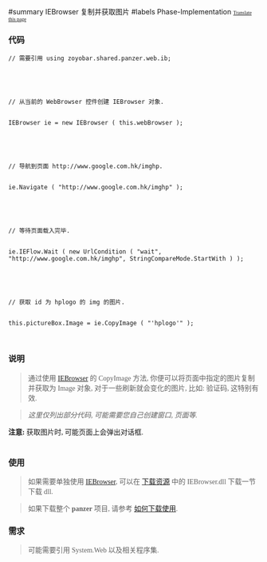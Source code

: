 ﻿#summary IEBrowser 复制并获取图片
#labels Phase-Implementation
<font face='microsoft yahei'>
<font size='1'><a href='http://www.microsofttranslator.com/bv.aspx?from=&to=en&a=http://code.google.com/p/zsharedcode/wiki/IEBrowserDocCopyImage'>Translate this page</a></font>

<h3>代码</h3>
<pre><code>// 需要引用 using zoyobar.shared.panzer.web.ib;<br>
<br>
// 从当前的 WebBrowser 控件创建 IEBrowser 对象.<br>
IEBrowser ie = new IEBrowser ( this.webBrowser );<br>
<br>
// 导航到页面 http://www.google.com.hk/imghp.<br>
ie.Navigate ( "http://www.google.com.hk/imghp" );<br>
<br>
// 等待页面载入完毕.<br>
ie.IEFlow.Wait ( new UrlCondition ( "wait", "http://www.google.com.hk/imghp", StringCompareMode.StartWith ) );<br>
<br>
// 获取 id 为 hplogo 的 img 的图片.<br>
this.pictureBox.Image = ie.CopyImage ( "'hplogo'" );<br>
</code></pre>

<h3>说明</h3>
<blockquote>通过使用 <a href='IEBrowser.md'>IEBrowser</a> 的 CopyImage 方法, 你便可以将页面中指定的图片复制并获取为 Image 对象, 对于一些刷新就会变化的图片, 比如: 验证码, 这特别有效.</blockquote>

<blockquote><i>这里仅列出部分代码, 可能需要您自己创建窗口, 页面等.</i></blockquote>

<b>注意:</b> 获取图片时, 可能页面上会弹出对话框.<br>
<br>
<h3>使用</h3>
<blockquote>如果需要单独使用 <a href='IEBrowser.md'>IEBrowser</a>, 可以在 <a href='Download.md'>下载资源</a> 中的 IEBrowser.dll 下载一节下载 dll.</blockquote>

<blockquote>如果下载整个 <b>panzer</b> 项目, 请参考 <a href='HowToDownloadAndUse.md'>如何下载使用</a>.</blockquote>

<h3>需求</h3>
<blockquote>可能需要引用 System.Web 以及相关程序集.<br>
</font>